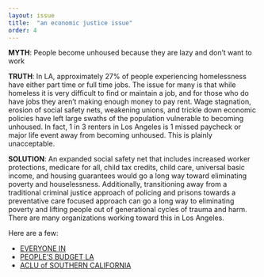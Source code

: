 ```yaml
---
layout: issue
title:  "an economic justice issue"
order: 4
---
```

<strong>MYTH</strong>: People become unhoused because they are lazy and don’t want to work

<strong>TRUTH</strong>: In LA, approximately 27% of people experiencing homelessness have either part time or full time jobs. The issue for many is that while homeless it is very difficult to find or maintain a job, and for those who do have jobs they aren’t making enough money to pay rent. Wage stagnation, erosion of social safety nets, weakening unions, and trickle down economic policies have left large swaths of the population vulnerable to becoming unhoused. In fact, 1 in 3 renters in Los Angeles is 1 missed paycheck or major life event away from becoming unhoused. This is plainly unacceptable.

<strong>SOLUTION</strong>: An expanded social safety net that includes increased worker protections, medicare for all, child tax credits, child care, universal basic income, and housing guarantees would go a long way toward eliminating poverty and houselessness. Additionally, transitioning away from a traditional criminal justice approach of policing and prisons towards a preventative care focused approach can go a long way to eliminating poverty and lifting people out of generational cycles of trauma and harm. There are many organizations working toward this in Los Angeles.

Here are a few:

- [EVERYONE IN](https://everyoneinla.org/)
- [PEOPLE’S BUDGET LA](https://peoplesbudgetla.com/)
- [ACLU of SOUTHERN CALIFORNIA](https://www.aclusocal.org/en/issues/economic-justice)
